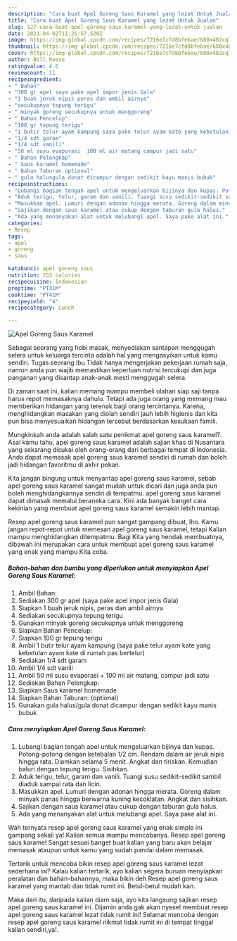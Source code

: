 ```yaml
---
description: "Cara buat Apel Goreng Saus Karamel yang lezat Untuk Jualan"
title: "Cara buat Apel Goreng Saus Karamel yang lezat Untuk Jualan"
slug: 127-cara-buat-apel-goreng-saus-karamel-yang-lezat-untuk-jualan
date: 2021-04-02T11:25:57.526Z
image: https://img-global.cpcdn.com/recipes/7216e7cfd8bfebae/680x482cq70/apel-goreng-saus-karamel-foto-resep-utama.jpg
thumbnail: https://img-global.cpcdn.com/recipes/7216e7cfd8bfebae/680x482cq70/apel-goreng-saus-karamel-foto-resep-utama.jpg
cover: https://img-global.cpcdn.com/recipes/7216e7cfd8bfebae/680x482cq70/apel-goreng-saus-karamel-foto-resep-utama.jpg
author: Bill Reese
ratingvalue: 4.6
reviewcount: 11
recipeingredient:
- " Bahan"
- "300 gr apel saya pake apel impor jenis Gala"
- "1 buah jeruk nipis peras dan ambil airnya"
- "secukupnya tepung terigu"
- " minyak goreng secukupnya untuk menggoreng"
- " Bahan Pencelup"
- "100 gr tepung terigu"
- "1 butir telur ayam kampung saya pake telur ayam kate yang kebetulan ayam kate di rumah pas bertelur"
- "1/4 sdt garam"
- "1/4 sdt vanili"
- "50 ml susu evaporasi  100 ml air matang campur jadi satu"
- " Bahan Pelengkap"
- " Saus karamel homemade"
- " Bahan Taburan optional"
- " gula halusgula donat dicampur dengan sedikit kayu manis bubuk"
recipeinstructions:
- "Lubangi bagian tengah apel untuk mengeluarkan bijinya dan kupas. Potong-potong dengan ketebalan 1/2 cm. Rendam dalam air jeruk nipis hingga rata. Diamkan selama 5 menit. Angkat dan tiriskan. Kemudian baluri dengan tepung terigu. Sisihkan."
- "Aduk terigu, telur, garam dan vanili. Tuangi susu sedikit-sedikit sambil diaduk sampai rata dan licin."
- "Masukkan apel. Lumuri dengan adonan hingga merata. Goreng dalam minyak panas hingga berwarna kuning kecoklatan. Angkat dan sisihkan."
- "Sajikan dengan saus karamel atau cukup dengan taburan gula halus."
- "Ada yang menanyakan alat untuk melubangi apel. Saya pake alat ini."
categories:
- Resep
tags:
- apel
- goreng
- saus

katakunci: apel goreng saus 
nutrition: 253 calories
recipecuisine: Indonesian
preptime: "PT31M"
cooktime: "PT41M"
recipeyield: "4"
recipecategory: Lunch

---
```



![Apel Goreng Saus Karamel](https://img-global.cpcdn.com/recipes/7216e7cfd8bfebae/680x482cq70/apel-goreng-saus-karamel-foto-resep-utama.jpg)

Sebagai seorang yang hobi masak, menyediakan santapan menggugah selera untuk keluarga tercinta adalah hal yang mengasyikan untuk kamu sendiri. Tugas seorang ibu Tidak hanya mengerjakan pekerjaan rumah saja, namun anda pun wajib memastikan keperluan nutrisi tercukupi dan juga panganan yang disantap anak-anak mesti menggugah selera.

Di zaman  saat ini, kalian memang mampu membeli olahan siap saji tanpa harus repot memasaknya dahulu. Tetapi ada juga orang yang memang mau memberikan hidangan yang terenak bagi orang tercintanya. Karena, menghidangkan masakan yang diolah sendiri jauh lebih higienis dan kita pun bisa menyesuaikan hidangan tersebut berdasarkan kesukaan famili. 



Mungkinkah anda adalah salah satu penikmat apel goreng saus karamel?. Asal kamu tahu, apel goreng saus karamel adalah sajian khas di Nusantara yang sekarang disukai oleh orang-orang dari berbagai tempat di Indonesia. Anda dapat memasak apel goreng saus karamel sendiri di rumah dan boleh jadi hidangan favoritmu di akhir pekan.

Kita jangan bingung untuk menyantap apel goreng saus karamel, sebab apel goreng saus karamel sangat mudah untuk dicari dan juga anda pun boleh menghidangkannya sendiri di tempatmu. apel goreng saus karamel dapat dimasak memalui beraneka cara. Kini ada banyak banget cara kekinian yang membuat apel goreng saus karamel semakin lebih mantap.

Resep apel goreng saus karamel pun sangat gampang dibuat, lho. Kamu jangan repot-repot untuk memesan apel goreng saus karamel, tetapi Kalian mampu menghidangkan ditempatmu. Bagi Kita yang hendak membuatnya, dibawah ini merupakan cara untuk membuat apel goreng saus karamel yang enak yang mampu Kita coba.

<!--inarticleads1-->

##### Bahan-bahan dan bumbu yang diperlukan untuk menyiapkan Apel Goreng Saus Karamel:

1. Ambil  Bahan:
1. Sediakan 300 gr apel (saya pake apel impor jenis Gala)
1. Siapkan 1 buah jeruk nipis, peras dan ambil airnya
1. Sediakan secukupnya tepung terigu
1. Gunakan  minyak goreng secukupnya untuk menggoreng
1. Siapkan  Bahan Pencelup:
1. Siapkan 100 gr tepung terigu
1. Ambil 1 butir telur ayam kampung (saya pake telur ayam kate yang kebetulan ayam kate di rumah pas bertelur)
1. Sediakan 1/4 sdt garam
1. Ambil 1/4 sdt vanili
1. Ambil 50 ml susu evaporasi + 100 ml air matang, campur jadi satu
1. Sediakan  Bahan Pelengkap:
1. Siapkan  Saus karamel homemade
1. Siapkan  Bahan Taburan: (optional)
1. Gunakan  gula halus/gula donat dicampur dengan sedikit kayu manis bubuk




<!--inarticleads2-->

##### Cara menyiapkan Apel Goreng Saus Karamel:

1. Lubangi bagian tengah apel untuk mengeluarkan bijinya dan kupas. Potong-potong dengan ketebalan 1/2 cm. Rendam dalam air jeruk nipis hingga rata. Diamkan selama 5 menit. Angkat dan tiriskan. Kemudian baluri dengan tepung terigu. Sisihkan.
1. Aduk terigu, telur, garam dan vanili. Tuangi susu sedikit-sedikit sambil diaduk sampai rata dan licin.
1. Masukkan apel. Lumuri dengan adonan hingga merata. Goreng dalam minyak panas hingga berwarna kuning kecoklatan. Angkat dan sisihkan.
1. Sajikan dengan saus karamel atau cukup dengan taburan gula halus.
1. Ada yang menanyakan alat untuk melubangi apel. Saya pake alat ini.




Wah ternyata resep apel goreng saus karamel yang enak simple ini gampang sekali ya! Kalian semua mampu mencobanya. Resep apel goreng saus karamel Sangat sesuai banget buat kalian yang baru akan belajar memasak ataupun untuk kamu yang sudah pandai dalam memasak.

Tertarik untuk mencoba bikin resep apel goreng saus karamel lezat sederhana ini? Kalau kalian tertarik, ayo kalian segera buruan menyiapkan peralatan dan bahan-bahannya, maka bikin deh Resep apel goreng saus karamel yang mantab dan tidak rumit ini. Betul-betul mudah kan. 

Maka dari itu, daripada kalian diam saja, ayo kita langsung sajikan resep apel goreng saus karamel ini. Dijamin anda gak akan nyesel membuat resep apel goreng saus karamel lezat tidak rumit ini! Selamat mencoba dengan resep apel goreng saus karamel nikmat tidak rumit ini di tempat tinggal kalian sendiri,ya!.

